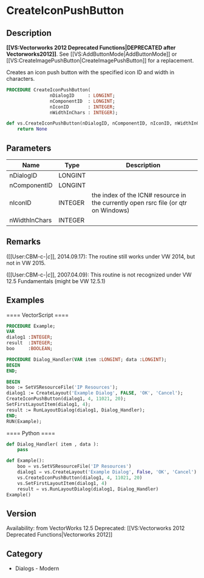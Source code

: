 # CreateIconPushButton

## Description
<b>[[VS:Vectorworks 2012 Deprecated Functions|DEPRECATED after Vectorworks2012]]</b>. See [[VS:AddButtonMode|AddButtonMode]] or [[VS:CreateImagePushButton|CreateImagePushButton]] for a replacement.

Creates an icon push button with the specified icon ID and width in characters.

```pascal
PROCEDURE CreateIconPushButton(
				nDialogID     : LONGINT;
				nComponentID  : LONGINT;
				nIconID       : INTEGER;
				nWidthInChars : INTEGER);
```

```python
def vs.CreateIconPushButton(nDialogID, nComponentID, nIconID, nWidthInChars):
    return None
```

## Parameters
|Name|Type|Description|
|---|---|---|
|nDialogID|LONGINT|   |
|nComponentID|LONGINT|   |
|nIconID|INTEGER|the index of the ICN# resource in the currently open rsrc file (or qtr on Windows)|
|nWidthInChars|INTEGER|   |

## Remarks
([[User:CBM-c-|_c_]], 2014.09.17): 
The routine still works under VW 2014, but not in VW 2015.

([[User:CBM-c-|_c_]], 2007.04.09): 
This routine is not recognized under VW 12.5 Fundamentals (might be VW 12.5.1)

## Examples
==== VectorScript ====
```pascal
PROCEDURE Example;
VAR
dialog1 :INTEGER;
result  :INTEGER;
boo     :BOOLEAN;

PROCEDURE Dialog_Handler(VAR item :LONGINT; data :LONGINT);
BEGIN
END;

BEGIN
boo := SetVSResourceFile('IP Resources');
dialog1 := CreateLayout('Example Dialog', FALSE, 'OK', 'Cancel');
CreateIconPushButton(dialog1, 4, 11021, 20);
SetFirstLayoutItem(dialog1, 4);
result := RunLayoutDialog(dialog1, Dialog_Handler);
END;
RUN(Example);
```
==== Python ====
```python
def Dialog_Handler( item , data ):
	pass

def Example():
	boo = vs.SetVSResourceFile('IP Resources')
	dialog1 = vs.CreateLayout('Example Dialog', False, 'OK', 'Cancel')
	vs.CreateIconPushButton(dialog1, 4, 11021, 20)
	vs.SetFirstLayoutItem(dialog1, 4)
	result = vs.RunLayoutDialog(dialog1, Dialog_Handler)
Example()
```

## Version
Availability: from VectorWorks 12.5
Deprecated: [[VS:Vectorworks 2012 Deprecated Functions|Vectorworks 2012]]

## Category
* Dialogs - Modern

